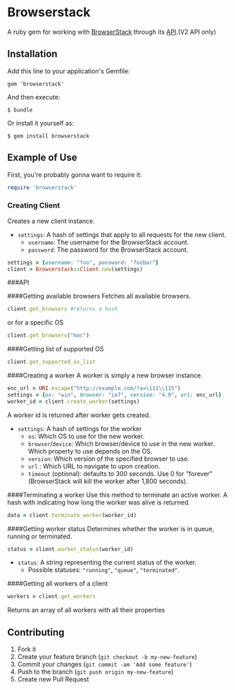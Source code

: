 # Browserstack

A ruby gem for working with [BrowserStack](http://browserstack.com) through its [API](https://github.com/browserstack/api).(V2 API only)

## Installation

Add this line to your application's Gemfile:

    gem 'browserstack'

And then execute:

    $ bundle

Or install it yourself as:

    $ gem install browserstack

## Example of Use

First, you're probably gonna want to require it:

``` ruby
require 'browserstack'
```

### Creating Client
Creates a new client instance.

* `settings`: A hash of settings that apply to all requests for the new client.
  * `username`: The username for the BrowserStack account.
  * `password`: The password for the BrowserStack account.

``` ruby
settings = {username: "foo", password: "foobar"}
client = Browserstack::Client.new(settings)
```

###API

####Getting available browsers
Fetches all available browsers.

``` ruby
client.get_browsers #returns a hash
```

or for a specific OS

``` ruby
client.get_browsers("mac")
```

####Getting list of supported OS

``` ruby
client.get_supported_os_list 
```

####Creating a worker
A worker is simply a new browser instance.

``` ruby
enc_url = URI.escape("http://example.com/?a=\111\\115")
settings = {os: "win", browser: "ie7", version: "4.0", url: enc_url}
worker_id = client.create_worker(settings)
```
A worker id is returned after worker gets created.

* `settings`: A hash of settings for the worker
  * `os`: Which OS to use for the new worker.
  * `browser`/`device`: Which browser/device to use in the new worker. Which property to use depends on the OS.
  * `version`: Which version of the specified browser to use.
  * `url` : Which URL to navigate to upon creation.
  * `timeout` (optional): defaults to 300 seconds. Use 0 for "forever" (BrowserStack will kill the worker after 1,800 seconds).

####Terminating a worker
Use this method to terminate an active worker. A hash with indicating how long the worker was alive is returned.

``` ruby
data = client.terminate_worker(worker_id)
```

####Getting worker status
Determines whether the worker is in queue, running or terminated.

``` ruby
status = client.worker_status(worker_id)
```

* `status`: A string representing the current status of the worker.
  * Possible statuses: `"running"`, `"queue"`, `"terminated"`.

####Getting all workers of a client

``` ruby
workers = client.get_workers
```
Returns an array of all workers with all their properties

## Contributing

1. Fork it
2. Create your feature branch (`git checkout -b my-new-feature`)
3. Commit your changes (`git commit -am 'Add some feature'`)
4. Push to the branch (`git push origin my-new-feature`)
5. Create new Pull Request

